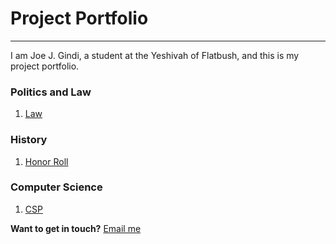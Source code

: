 

# Project Portfolio

------

I am Joe J. Gindi, a student at the Yeshivah of Flatbush, and this is my project portfolio. 


### Politics and Law

1. [Law](#)

### History

1. [Honor Roll](#)

### Computer Science

1. [CSP](#)


**Want to get in touch?** [Email me](mailto:josephjack_gindi121@flatbush.org)
